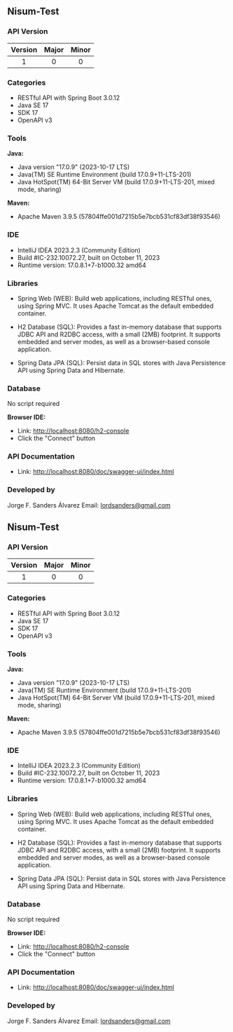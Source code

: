 ## Nisum-Test

### API Version

| Version | Major | Minor |
|:-------:|:-----:|:-----:|
| 1 | 0 | 0 |

### Categories
- RESTful API with Spring Boot 3.0.12
- Java SE 17
- SDK 17
- OpenAPI v3

### Tools
**Java:**
- Java version "17.0.9" (2023-10-17 LTS)
- Java(TM) SE Runtime Environment (build 17.0.9+11-LTS-201)
- Java HotSpot(TM) 64-Bit Server VM (build 17.0.9+11-LTS-201, mixed mode, sharing)

**Maven:**
- Apache Maven 3.9.5 (57804ffe001d7215b5e7bcb531cf83df38f93546)

### IDE
- IntelliJ IDEA 2023.2.3 (Community Edition)
- Build #IC-232.10072.27, built on October 11, 2023
- Runtime version: 17.0.8.1+7-b1000.32 amd64

### Libraries
- Spring Web (WEB): Build web applications, including RESTful ones, using Spring MVC. It uses Apache Tomcat as the default embedded container.

- H2 Database (SQL): Provides a fast in-memory database that supports JDBC API and R2DBC access, with a small (2MB) footprint. It supports embedded and server modes, as well as a browser-based console application.

- Spring Data JPA (SQL): Persist data in SQL stores with Java Persistence API using Spring Data and Hibernate.

### Database
No script required

**Browser IDE:**
- Link: [http://localhost:8080/h2-console](http://localhost:8080/h2-console)
- Click the "Connect" button

### API Documentation
- Link: [http://localhost:8080/doc/swagger-ui/index.html](http://localhost:8080/doc/swagger-ui/index.html)

### Developed by
Jorge F. Sanders Álvarez
Email: lordsanders@gmail.com
## Nisum-Test

### API Version

| Version | Major | Minor |
|:-------:|:-----:|:-----:|
| 1 | 0 | 0 |

### Categories
- RESTful API with Spring Boot 3.0.12
- Java SE 17
- SDK 17
- OpenAPI v3

### Tools
**Java:**
- Java version "17.0.9" (2023-10-17 LTS)
- Java(TM) SE Runtime Environment (build 17.0.9+11-LTS-201)
- Java HotSpot(TM) 64-Bit Server VM (build 17.0.9+11-LTS-201, mixed mode, sharing)

**Maven:**
- Apache Maven 3.9.5 (57804ffe001d7215b5e7bcb531cf83df38f93546)

### IDE
- IntelliJ IDEA 2023.2.3 (Community Edition)
- Build #IC-232.10072.27, built on October 11, 2023
- Runtime version: 17.0.8.1+7-b1000.32 amd64

### Libraries
- Spring Web (WEB): Build web applications, including RESTful ones, using Spring MVC. It uses Apache Tomcat as the default embedded container.

- H2 Database (SQL): Provides a fast in-memory database that supports JDBC API and R2DBC access, with a small (2MB) footprint. It supports embedded and server modes, as well as a browser-based console application.

- Spring Data JPA (SQL): Persist data in SQL stores with Java Persistence API using Spring Data and Hibernate.

### Database
No script required

**Browser IDE:**
- Link: [http://localhost:8080/h2-console](http://localhost:8080/h2-console)
- Click the "Connect" button

### API Documentation
- Link: [http://localhost:8080/doc/swagger-ui/index.html](http://localhost:8080/doc/swagger-ui/index.html)

### Developed by
Jorge F. Sanders Álvarez
Email: lordsanders@gmail.com
